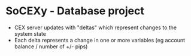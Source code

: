# SoCEXy - Database project
- CEX server updates with "deltas" which represent changes to the system state
- Each delta represents a change in one or more variables (eg account balance / number of +/- pips)